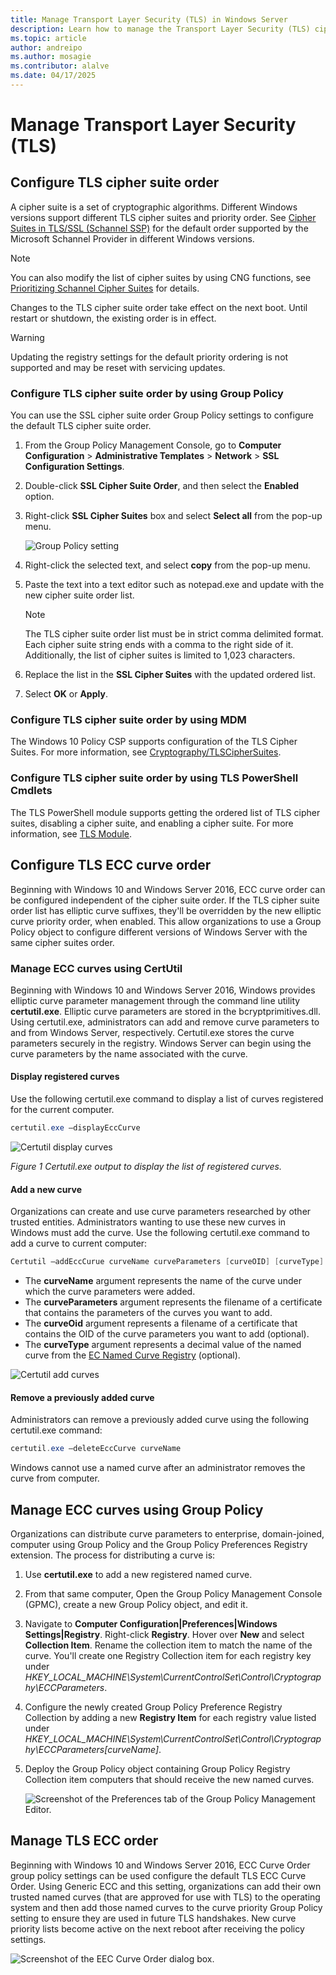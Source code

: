```yaml
---
title: Manage Transport Layer Security (TLS) in Windows Server
description: Learn how to manage the Transport Layer Security (TLS) cipher suite order in Windows Server.
ms.topic: article
author: andreipo
ms.author: mosagie
ms.contributor: alalve 
ms.date: 04/17/2025
---
```


# Manage Transport Layer Security (TLS)

## Configure TLS cipher suite order

A cipher suite is a set of cryptographic algorithms. Different Windows versions support different TLS cipher suites and priority order. See [Cipher Suites in TLS/SSL (Schannel SSP)](/windows/win32/secauthn/cipher-suites-in-schannel) for the default order supported by the Microsoft Schannel Provider in different Windows versions.

> [!NOTE]
> You can also modify the list of cipher suites by using CNG functions, see [Prioritizing Schannel Cipher Suites](/windows/win32/secauthn/prioritizing-schannel-cipher-suites) for details.

Changes to the TLS cipher suite order take effect on the next boot. Until restart or shutdown, the existing order is in effect.

> [!WARNING]
> Updating the registry settings for the default priority ordering is not supported and may be reset with servicing updates.

### Configure TLS cipher suite order by using Group Policy

You can use the SSL cipher suite order Group Policy settings to configure the default TLS cipher suite order.

1. From the Group Policy Management Console, go to **Computer Configuration** > **Administrative Templates** > **Network** > **SSL Configuration Settings**.
2. Double-click **SSL Cipher Suite Order**, and then select the **Enabled** option.
3. Right-click **SSL Cipher Suites** box and select **Select all** from the pop-up menu.

   ![Group Policy setting](../media/Transport-Layer-Security-protocol/ssl-cipher-suite-order-gp-setting.png)

4. Right-click the selected text, and select **copy** from the pop-up menu.
5. Paste the text into a text editor such as notepad.exe and update with the new cipher suite order list.

   > [!NOTE]
   > The TLS cipher suite order list must be in strict comma delimited format. Each cipher suite string ends with a comma to the right side of it. Additionally, the list of cipher suites is limited to 1,023 characters.

6. Replace the list in the **SSL Cipher Suites** with the updated ordered list.
7. Select **OK** or **Apply**.

### Configure TLS cipher suite order by using MDM

The Windows 10 Policy CSP supports configuration of the TLS Cipher Suites.  For more information, see  [Cryptography/TLSCipherSuites](/windows/client-management/mdm/policy-csp-cryptography#cryptography-tlsciphersuites).

### Configure TLS cipher suite order by using TLS PowerShell Cmdlets

The TLS PowerShell module supports getting the ordered list of TLS cipher suites, disabling a cipher suite, and enabling a cipher suite. For more information, see [TLS Module](/powershell/module/tls/).

## Configure TLS ECC curve order

Beginning with Windows 10 and Windows Server 2016, ECC curve order can be configured independent of the cipher suite order. If the TLS cipher suite order list has elliptic curve suffixes, they'll be overridden by the new elliptic curve priority order, when enabled. This allow organizations to use a Group Policy object to configure different versions of Windows Server with the same cipher suites order.

### Manage ECC curves using CertUtil

Beginning with Windows 10 and Windows Server 2016, Windows provides elliptic curve parameter management through the command line utility **certutil.exe**. Elliptic curve parameters are stored in the bcryptprimitives.dll. Using certutil.exe, administrators can add and remove curve parameters to and from Windows Server, respectively. Certutil.exe stores the curve parameters securely in the registry.
Windows Server can begin using the curve parameters by the name associated with the curve.

#### Display registered curves

Use the following certutil.exe command to display a list of curves registered for the current computer.

```powershell
certutil.exe –displayEccCurve
```

![Certutil display curves](../media/Transport-Layer-Security-protocol/certutil-display-curves.png)

*Figure 1 Certutil.exe output to display the list of registered curves.*

#### Add a new curve

Organizations can create and use curve parameters researched by other trusted entities. Administrators wanting to use these new curves in Windows must add the curve. Use the following certutil.exe command to add a curve to current computer:

```powershell
Certutil —addEccCurue curveName curveParameters [curveOID] [curveType]
```

- The **curveName** argument represents the name of the curve under which the curve parameters were added.
- The **curveParameters** argument represents the filename of a certificate that contains the parameters of the curves you want to add.
- The **curveOid** argument represents a filename of a certificate that contains the OID of the curve parameters you want to add (optional).
- The **curveType** argument represents a decimal value of the named curve from the [EC Named Curve Registry](https://www.iana.org/assignments/tls-parameters/tls-parameters.xhtml#tls-parameters-8) (optional).

![Certutil add curves](../media/Transport-Layer-Security-protocol/certutil-add-curves.png)

#### Remove a previously added curve

Administrators can remove a previously added curve using the following certutil.exe command:

```powershell
certutil.exe –deleteEccCurve curveName
```

Windows cannot use a named curve after an administrator removes the curve from computer.

## Manage ECC curves using Group Policy

Organizations can distribute curve parameters to enterprise, domain-joined, computer using Group Policy and the Group Policy Preferences Registry extension. The process for distributing a curve is:

1. Use **certutil.exe** to add a new registered named curve.
2. From that same computer, Open the Group Policy Management Console (GPMC), create a new Group Policy object, and edit it.
3. Navigate to **Computer Configuration|Preferences|Windows Settings|Registry**.  Right-click **Registry**. Hover over **New** and select **Collection Item**. Rename the collection item to match the name of the curve. You'll create one Registry Collection item for each registry key under *HKEY_LOCAL_MACHINE\System\CurrentControlSet\Control\Cryptography\ECCParameters*.
4. Configure the newly created Group Policy Preference Registry Collection by adding a new **Registry Item** for each registry value listed under *HKEY_LOCAL_MACHINE\System\CurrentControlSet\Control\Cryptography\ECCParameters\[curveName]*.
5. Deploy the Group Policy object containing Group Policy Registry Collection item computers that should receive the new named curves.

    ![Screenshot of the Preferences tab of the Group Policy Management Editor.](../media/Transport-Layer-Security-protocol/gpp-distribute-curves.png)

## Manage TLS ECC order

Beginning with Windows 10 and Windows Server 2016, ECC Curve Order group policy settings can be used configure the default TLS ECC Curve Order.
Using Generic ECC and this setting, organizations can add their own trusted named curves (that are approved for use with TLS) to the operating system and then add those named curves to the curve priority Group Policy setting to ensure they are used in future TLS handshakes.
New curve priority lists become active on the next reboot after receiving the policy settings.

![Screenshot of the EEC Curve Order dialog box.](../media/Transport-Layer-Security-protocol/gp-managing-tls-curve-priority-order.png)
